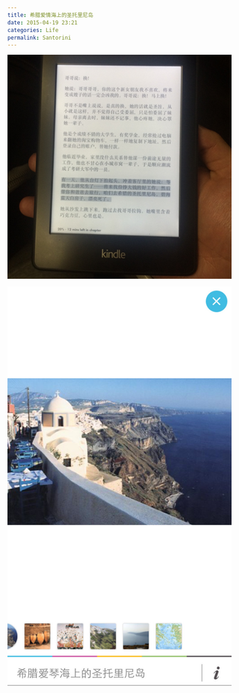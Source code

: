 ```yaml
---
title: 希腊爱情海上的圣托里尼岛
date: 2015-04-19 23:21
categories: Life
permalink: Santorini
---
```


![6139411112794580032](/image/6139411112794580032.jpg)


![6139411185809024073](/image/6139411185809024073.jpg)


